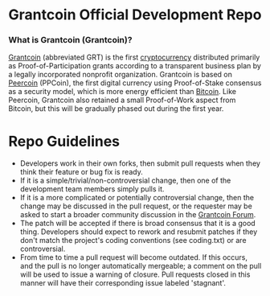 
Grantcoin Official Development Repo
==================================

### What is Grantcoin (Grantcoin)?
[Grantcoin](http://www.grantcoin.org/) (abbreviated GRT) is the first [cryptocurrency](https://en.wikipedia.org/wiki/Cryptocurrency) distributed primarily as Proof-of-Participation grants according to a transparent business plan by a legally incorporated nonprofit organization. Grantcoin is based on [Peercoin](http://peercoin.net/) (PPCoin), the first digital currency using Proof-of-Stake consensus as a security model, which is more energy efficient than [Bitcoin](http://en.wikipedia.org/wiki/Bitcoin). Like Peercoin, Grantcoin also retained a small Proof-of-Work aspect from Bitcoin, but this will be gradually phased out during the first year.

Repo Guidelines
================================

* Developers work in their own forks, then submit pull requests when they think their feature or bug fix is ready.
* If it is a simple/trivial/non-controversial change, then one of the development team members simply pulls it.
* If it is a more complicated or potentially controversial change, then the change may be discussed in the pull request, or the requester may be asked to start a broader community discussion in the [Grantcoin Forum](http://www.grantcoin.org/forum/). 
* The patch will be accepted if there is broad consensus that it is a good thing. Developers should expect to rework and resubmit patches if they don't match the project's coding conventions (see coding.txt) or are controversial.
* From time to time a pull request will become outdated. If this occurs, and the pull is no longer automatically mergeable; a comment on the pull will be used to issue a warning of closure.  Pull requests closed in this manner will have their corresponding issue labeled 'stagnant'.
